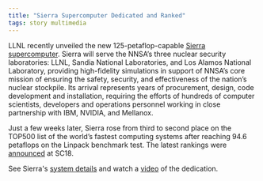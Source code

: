 ```yaml
---
title: "Sierra Supercomputer Dedicated and Ranked"
tags: story multimedia
---
```


LLNL recently unveiled the new 125-petaflop-capable [Sierra supercomputer](https://www.llnl.gov/news/lawrence-livermore-unveils-nnsa%E2%80%99s-sierra-world%E2%80%99s-third-fastest-supercomputer). Sierra will serve the NNSA’s three nuclear security laboratories: LLNL, Sandia National Laboratories, and Los Alamos National Laboratory, providing high-fidelity simulations in support of NNSA’s core mission of ensuring the safety, security, and effectiveness of the nation’s nuclear stockpile. Its arrival represents years of procurement, design, code development and installation, requiring the efforts of hundreds of computer scientists, developers and operations personnel working in close partnership with IBM, NVIDIA, and Mellanox.

Just a few weeks later, Sierra rose from third to second place on the TOP500 list of the world’s fastest computing systems after reaching 94.6 petaflops on the Linpack benchmark test. The latest rankings were [announced](https://www.llnl.gov/news/sierra-reaches-higher-altitudes-takes-no-2-spot-list-worlds-fastest-supercomputers) at SC18.

See Sierra's [system details](https://hpc.llnl.gov/hardware/platforms/sierra) and watch a [video](https://www.youtube.com/watch?v=FHWK_zXCqUQ) of the dedication.

